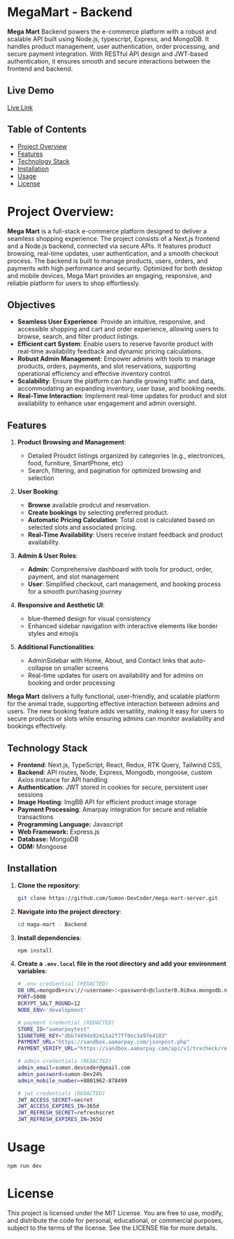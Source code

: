 # **MegaMart - Backend**

**Mega Mart** Backend powers the e-commerce platform with a robust and scalable API built using Node.js, typescript, Express, and MongoDB. It handles product management, user authentication, order processing, and secure payment integration. With RESTful API design and JWT-based authentication, it ensures smooth and secure interactions between the frontend and backend. 

## **Live Demo**

[Live Link](https://mega-mart-backend-psi.vercel.app/)

## **Table of Contents**

- [Project Overview](#project-overview)
- [Features](#features)
- [Technology Stack](#technology-stack)
- [Installation](#installation)
- [Usage](#usage)
- [License](#license)


# Project Overview:

**Mega Mart** is a full-stack e-commerce platform designed to deliver a seamless shopping experience. The project consists of a Next.js frontend and a Node.js backend, connected via secure APIs. It features product browsing, real-time updates, user authentication, and a smooth checkout process. The backend is built to manage products, users, orders, and payments with high performance and security. Optimized for both desktop and mobile devices, Mega Mart provides an engaging, responsive, and reliable platform for users to shop effortlessly.

## Objectives

- **Seamless User Experience**: Provide an intuitive, responsive, and accessible shopping and cart and order experience, allowing users to browse, search, and filter product listings.
- **Efficient cart System**: Enable users to reserve favorite product with real-time availability feedback and dynamic pricing calculations.
- **Robust Admin Management**: Empower admins with tools to manage products, orders, payments, and slot reservations, supporting operational efficiency and effective inventory control.
- **Scalability**: Ensure the platform can handle growing traffic and data, accommodating an expanding inventory, user base, and booking needs.
- **Real-Time Interaction**: Implement real-time updates for product and slot availability to enhance user engagement and admin oversight.

## Features

1. **Product Browsing and Management**:

   - Detailed Proudct listings organized by categories (e.g., electronices, food, furniture, SmartPhone, etc)
   - Search, filtering, and pagination for optimized browsing and selection

2. **User Booking**:

   - **Browse** available prodcut and reservation.
   - **Create bookings** by selecting preferred product.
   - **Automatic Pricing Calculation**: Total cost is calculated based on selected slots and associated pricing.
   - **Real-Time Availability**: Users receive instant feedback and product availability.

3. **Admin & User Roles**:

   - **Admin**: Comprehensive dashboard with tools for product, order, payment, and slot management
   - **User**: Simplified checkout, cart management, and booking process for a smooth purchasing journey

4. **Responsive and Aesthetic UI**:

   - blue-themed design for visual consistency
   - Enhanced sidebar navigation with interactive elements like border styles and emojis

5. **Additional Functionalities**:
   - AdminSidebar with Home, About, and Contact links that auto-collapse on smaller screens
   - Real-time updates for users on availability and for admins on booking and order processing

**Mega Mart** delivers a fully functional, user-friendly, and scalable platform for the animal trade, supporting effective interaction between admins and users. The new booking feature adds versatility, making it easy for users to secure products or slots while ensuring admins can monitor availability and bookings effectively.

## Technology Stack

- **Frontend**: Next.js, TypeScript, React, Redux, RTK Query, Tailwind CSS, 
- **Backend**: API routes, Node, Express, Mongodb, mongoose, custom Axios instance for API handling
- **Authentication**: JWT stored in cookies for secure, persistent user sessions
- **Image Hosting**: ImgBB API for efficient product image storage
- **Payment Processing**: Amarpay integration for secure and reliable transactions
- **Programming Language:** Javascript
- **Web Framework:** Express.js
- **Database:** MongoDB
- **ODM:** Mongoose

## Installation

1. **Clone the repository**:

   ```bash
   git clone https://github.com/Sumon-DevCoder/mega-mart-server.git
   ```

2. **Navigate into the project directory**:

   ```bash
   cd maga-mart - Backend
   ```

3. **Install dependencies**:

   ```bash
   npm install
   ```

4. **Create a `.env.local` file in the root directory and add your environment variables**:

   ```bash
   # .env crediential (REDACTED)    
   DB_URL=mongodb+srv://<username>:<password>@cluster0.0i0xa.mongodb.net/megaMartDB?retryWrites=true&w=majority&appName=Cluster0
   PORT=5000
   BCRYPT_SALT_ROUND=12
   NODE_ENV='development'

   # payment credential (REDACTED)
   STORE_ID="aamarpaytest"
   SIGNETURE_KEY="dbb74894e82415a2f7ff0ec3a97e4183"
   PAYMENT_URL="https://sandbox.aamarpay.com/jsonpost.php"
   PAYMENT_VERIFY_URL="https://sandbox.aamarpay.com/api/v1/trxcheck/request.php"

   # admin credentials (REDACTED)
   admin_email=sumon.devcoder@gmail.com
   admin_password=sumon-Dev24%
   admin_mobile_number=+8801962-878499

   # jwt credentials (REDACTED)
   JWT_ACCESS_SECRET=secret
   JWT_ACCESS_EXPIRES_IN=365d
   JWT_REFRESH_SECRET=refreshscret
   JWT_REFRESH_EXPIRES_IN=365d

# Usage

```
npm run dev
```

# License
This project is licensed under the MIT License. You are free to use, modify, and distribute the code for personal, educational, or commercial purposes, subject to the terms of the license. See the LICENSE file for more details.
